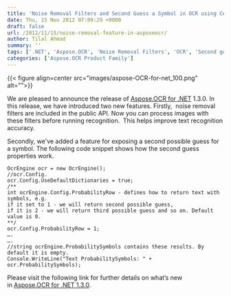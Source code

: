 ```yaml
---
title: 'Noise Removal Filters and Second Guess a Symbol in OCR using C#'
date: Thu, 15 Nov 2012 07:09:29 +0000
draft: false
url: /2012/11/15/noise-removal-feature-in-asposeocr/
author: Tilal Ahmad
summary: ''
tags: ['.NET', 'Aspose.OCR', 'Noise Removal Filters', 'OCR', 'Second guess of recognized symbol', 'product release']
categories: ['Aspose.OCR Product Family']
---
```




{{< figure align=center src="images/aspose-OCR-for-net_100.png" alt="">}}


We are pleased to announce the release of [Aspose.OCR for .NET][1] 1.3.0. In this release, we have introduced two new features. Firstly,  noise removal filters are included in the public API. Now you can process images with these filters before running recognition.  This helps improve text recognition accuracy.

Secondly, we've added a feature for exposing a second possible guess for a symbol. The following code snippet shows how the second guess properties work.

```
OcrEngine ocr = new OcrEngine();
//ocr.Config.
ocr.Config.UseDefaultDictionaries = true;
/**
int ocrEngine.Config.ProbabilityRow - defines how to return text with symbols, e.g.
if it set to 1 - we will return second possible guess,
if it is 2 - we will return third possible guess and so on. Default value is 0.
**/
ocr.Config.ProbabilityRow = 1;
….
….
//string ocrEngine.ProbabilitySymbols contains these results. By default it is empty.
Console.WriteLine("Text ProbabilitySymbols: " + ocr.ProbabilitySymbols);
```

Please visit the following link for further details on what’s new in [Aspose.OCR for .NET 1.3.0][2].




[1]: https://products.aspose.com/ocr/net
[2]: https://products.aspose.com/ocr/net




